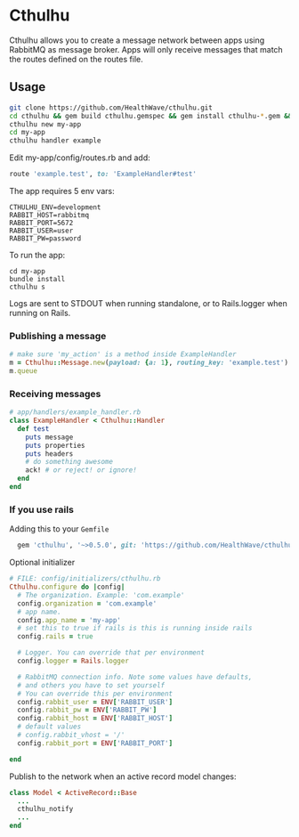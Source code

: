 # Cthulhu
Cthulhu allows you to create a message network between apps using RabbitMQ as message broker. Apps will only receive messages that match the routes defined on the routes file.

## Usage
```bash
git clone https://github.com/HealthWave/cthulhu.git
cd cthulhu && gem build cthulhu.gemspec && gem install cthulhu-*.gem && rm cthulhu-*.gem && cd ..
cthulhu new my-app
cd my-app
cthulhu handler example

```

Edit my-app/config/routes.rb and add:

```ruby
route 'example.test', to: 'ExampleHandler#test'
```

The app requires 5 env vars:
```
CTHULHU_ENV=development
RABBIT_HOST=rabbitmq
RABBIT_PORT=5672
RABBIT_USER=user
RABBIT_PW=password
```

To run the app:
```
cd my-app
bundle install
cthulhu s
```

Logs are sent to STDOUT when running standalone, or to Rails.logger when running on Rails.

### Publishing a message
```ruby
# make sure 'my_action' is a method inside ExampleHandler
m = Cthulhu::Message.new(payload: {a: 1}, routing_key: 'example.test')
m.queue
```

### Receiving messages
```ruby
# app/handlers/example_handler.rb
class ExampleHandler < Cthulhu::Handler
  def test
    puts message
    puts properties
    puts headers
    # do something awesome
    ack! # or reject! or ignore!
  end
end
```

### If you use rails

Adding this to your `Gemfile`
```ruby
  gem 'cthulhu', '~>0.5.0', git: 'https://github.com/HealthWave/cthulhu.git'
```
Optional initializer
```ruby
# FILE: config/initializers/cthulhu.rb
Cthulhu.configure do |config|
  # The organization. Example: 'com.example'
  config.organization = 'com.example'
  # app name.
  config.app_name = 'my-app'
  # set this to true if rails is this is running inside rails
  config.rails = true

  # Logger. You can override that per environment
  config.logger = Rails.logger

  # RabbitMQ connection info. Note some values have defaults,
  # and others you have to set yourself
  # You can override this per environment
  config.rabbit_user = ENV['RABBIT_USER']
  config.rabbit_pw = ENV['RABBIT_PW']
  config.rabbit_host = ENV['RABBIT_HOST']
  # default values
  # config.rabbit_vhost = '/'
  config.rabbit_port = ENV['RABBIT_PORT']

end

```
Publish to the network when an active record model changes:
```ruby
class Model < ActiveRecord::Base
  ...
  cthulhu_notify
  ...
end
```
